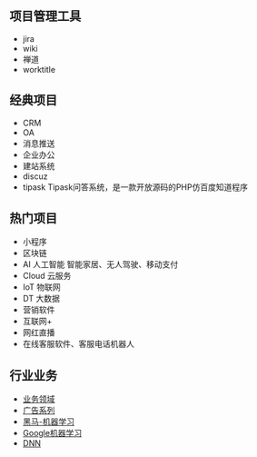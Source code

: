 
## 项目管理工具
* jira
* wiki
* 禅道
* worktitle

## 经典项目
* CRM
* OA
* 消息推送
* 企业办公
* 建站系统
* discuz 
* tipask Tipask问答系统，是一款开放源码的PHP仿百度知道程序


## 热门项目
* 小程序
* 区块链
* AI 人工智能 智能家居、无人驾驶、移动支付
* Cloud 云服务
* IoT 物联网
* DT 大数据
* 营销软件
* 互联网+
* 网红直播
* 在线客服软件、客服电话机器人

## 行业业务
* [业务领域](/docs/80-project/00-biz.md)
* [广告系列](/docs/80-project/biz/广告系列.md)
* [黑马-机器学习](/docs/80-project/biz/黑马-机器学习.md)
* [Google机器学习](/docs/80-project/biz/Google机器学习.md)
* [DNN](/docs/80-project/biz/DNN.md)

